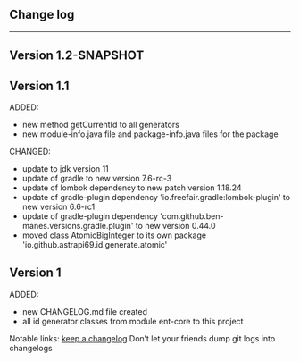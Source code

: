 ## Change log
----------------------

Version 1.2-SNAPSHOT
-------------



Version 1.1
-------------

ADDED:

- new method getCurrentId to all generators
- new module-info.java file and package-info.java files for the package

CHANGED:

- update to jdk version 11
- update of gradle to new version 7.6-rc-3
- update of lombok dependency to new patch version 1.18.24
- update of gradle-plugin dependency 'io.freefair.gradle:lombok-plugin' to new version 6.6-rc1
- update of gradle-plugin dependency 'com.github.ben-manes.versions.gradle.plugin' to new version 0.44.0
- moved class AtomicBigInteger to its own package 'io.github.astrapi69.id.generate.atomic'

Version 1
-------------

ADDED:

- new CHANGELOG.md file created
- all id generator classes from module ent-core to this project

Notable links:
[keep a changelog](http://keepachangelog.com/en/1.0.0/) Don’t let your friends dump git logs into changelogs
